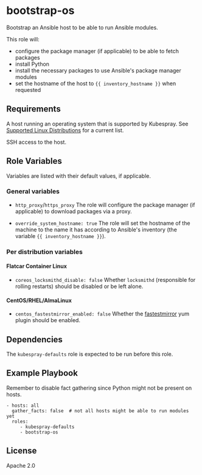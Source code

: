 # bootstrap-os

Bootstrap an Ansible host to be able to run Ansible modules.

This role will:

* configure the package manager (if applicable) to be able to fetch packages
* install Python
* install the necessary packages to use Ansible's package manager modules
* set the hostname of the host to `{{ inventory_hostname }}` when requested

## Requirements

A host running an operating system that is supported by Kubespray.
See [Supported Linux Distributions](https://github.com/kubernetes-sigs/kubespray#supported-linux-distributions) for a current list.

SSH access to the host.

## Role Variables

Variables are listed with their default values, if applicable.

### General variables

* `http_proxy`/`https_proxy`
  The role will configure the package manager (if applicable) to download packages via a proxy.

* `override_system_hostname: true`
  The role will set the hostname of the machine to the name it has according to Ansible's inventory (the variable `{{ inventory_hostname }}`).

### Per distribution variables

#### Flatcar Container Linux

* `coreos_locksmithd_disable: false`
  Whether `locksmithd` (responsible for rolling restarts) should be disabled or be left alone.

#### CentOS/RHEL/AlmaLinux

* `centos_fastestmirror_enabled: false`
  Whether the [fastestmirror](https://wiki.centos.org/PackageManagement/Yum/FastestMirror) yum plugin should be enabled.

## Dependencies

The `kubespray-defaults` role is expected to be run before this role.

## Example Playbook

Remember to disable fact gathering since Python might not be present on hosts.

    - hosts: all
      gather_facts: false  # not all hosts might be able to run modules yet
      roles:
         - kubespray-defaults
         - bootstrap-os

## License

Apache 2.0

